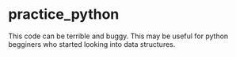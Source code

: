 # practice_python

This code can be terrible and buggy. This may be useful for python begginers who started looking into data structures.
